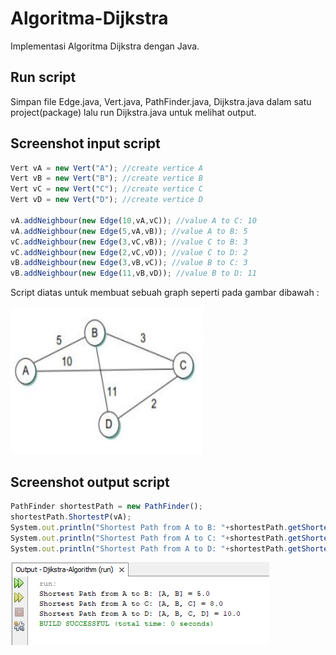 # Algoritma-Dijkstra 
Implementasi Algoritma Dijkstra dengan Java.

## Run script
Simpan file Edge.java, Vert.java, PathFinder.java, Dijkstra.java dalam satu project(package) lalu run Dijkstra.java untuk melihat output.

## Screenshot input script
``` js
Vert vA = new Vert("A"); //create vertice A
Vert vB = new Vert("B"); //create vertice B
Vert vC = new Vert("C"); //create vertice C
Vert vD = new Vert("D"); //create vertice D
		
vA.addNeighbour(new Edge(10,vA,vC)); //value A to C: 10
vA.addNeighbour(new Edge(5,vA,vB)); //value A to B: 5
vC.addNeighbour(new Edge(3,vC,vB)); //value C to B: 3
vC.addNeighbour(new Edge(2,vC,vD)); //value C to D: 2
vB.addNeighbour(new Edge(3,vB,vC)); //value B to C: 3
vB.addNeighbour(new Edge(11,vB,vD)); //value B to D: 11
```
Script diatas untuk membuat sebuah graph seperti pada gambar dibawah :

![graph](https://github.com/muhfauzidk/Algoritma-Dijkstra/blob/dfb067bbc357ba07cc995beacfb3f2e673cdd936/graph.png)

## Screenshot output script
``` js
PathFinder shortestPath = new PathFinder();
shortestPath.ShortestP(vA);
System.out.println("Shortest Path from A to B: "+shortestPath.getShortestP(vB)+" = "+vB.getDist());
System.out.println("Shortest Path from A to C: "+shortestPath.getShortestP(vC)+" = "+vC.getDist());
System.out.println("Shortest Path from A to D: "+shortestPath.getShortestP(vD)+" = "+vD.getDist());
```

![output](https://github.com/muhfauzidk/Algoritma-Dijkstra/blob/e676ae24bc9a77d67ebd009abb09394101c340ba/output.png)
